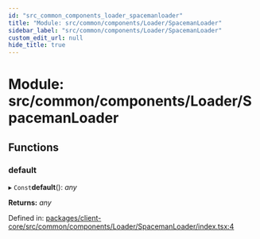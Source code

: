 ```yaml
---
id: "src_common_components_loader_spacemanloader"
title: "Module: src/common/components/Loader/SpacemanLoader"
sidebar_label: "src/common/components/Loader/SpacemanLoader"
custom_edit_url: null
hide_title: true
---
```


# Module: src/common/components/Loader/SpacemanLoader

## Functions

### default

▸ `Const`**default**(): *any*

**Returns:** *any*

Defined in: [packages/client-core/src/common/components/Loader/SpacemanLoader/index.tsx:4](https://github.com/xr3ngine/xr3ngine/blob/716a06460/packages/client-core/src/common/components/Loader/SpacemanLoader/index.tsx#L4)
